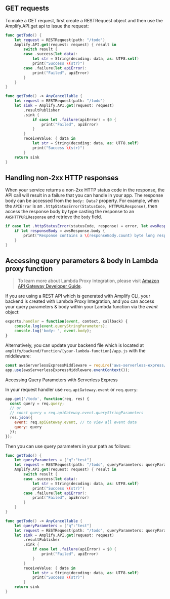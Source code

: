 ## GET requests

To make a GET request, first create a RESTRequest object and then use the Amplify.API.get api to issue the request:

<amplify-block-switcher>

<amplify-block name="Listener (iOS 11+)">

```swift
func getTodo() {
    let request = RESTRequest(path: "/todo")
    Amplify.API.get(request: request) { result in
        switch result {
        case .success(let data):
            let str = String(decoding: data, as: UTF8.self)
            print("Success \(str)")
        case .failure(let apiError):
            print("Failed", apiError)
        }
    }
}
```

</amplify-block>

<amplify-block name="Combine (iOS 13+)">

```swift
func getTodo() -> AnyCancellable {
    let request = RESTRequest(path: "/todo")
    let sink = Amplify.API.get(request: request)
        .resultPublisher
        .sink {
            if case let .failure(apiError) = $0 {
                print("Failed", apiError)
            }
        }
        receiveValue: { data in
            let str = String(decoding: data, as: UTF8.self)
            print("Success \(str)")
        }
    return sink
}
```

</amplify-block>

</amplify-block-switcher>

## Handling non-2xx HTTP responses

When your service returns a non-2xx HTTP status code in the response, the API call will result in a failure that you can handle in your app. The response body can be accessed from the `body: Data?` property. For example, when the `APIError` is an `.httpStatusError(StatusCode, HTTPURLResponse)`, then access the response body by type casting the response to an `AWSHTTPURLResponse` and retrieve the `body` field.

```swift
if case let .httpStatusError(statusCode, response) = error, let awsResponse = response as? AWSHTTPURLResponse {
    if let responseBody = awsResponse.body {
        print("Response contains a \(responseBody.count) byte long response body")
    }
}
```

## Accessing query parameters & body in Lambda proxy function

> To learn more about Lambda Proxy Integration, please visit [Amazon API Gateway Developer Guide](https://docs.aws.amazon.com/apigateway/latest/developerguide/api-gateway-create-api-as-simple-proxy-for-lambda.html).

If you are using a REST API which is generated with Amplify CLI, your backend is created with Lambda Proxy Integration, and you can access your query parameters & body within your Lambda function via the *event* object:

```javascript
exports.handler = function(event, context, callback) {
    console.log(event.queryStringParameters);
    console.log('body: ', event.body);
}
```

Alternatively, you can update your backend file which is located at `amplify/backend/function/[your-lambda-function]/app.js` with the middleware:

```javascript
const awsServerlessExpressMiddleware = require('aws-serverless-express/middleware');
app.use(awsServerlessExpressMiddleware.eventContext());
```

Accessing Query Parameters with Serverless Express

In your request handler use `req.apiGateway.event` or `req.query`:

```javascript
app.get('/todo', function(req, res) {
  const query = req.query;
  // or
  // const query = req.apiGateway.event.queryStringParameters
  res.json({
    event: req.apiGateway.event, // to view all event data
    query: query
  });
});
```

Then you can use query parameters in your path as follows:

<amplify-block-switcher>

<amplify-block name="Listener (iOS 11+)">

```swift
func getTodo() {
    let queryParameters = ["q":"test"]
    let request = RESTRequest(path: "/todo", queryParameters: queryParameters)
    Amplify.API.get(request: request) { result in
        switch result {
        case .success(let data):
            let str = String(decoding: data, as: UTF8.self)
            print("Success \(str)")
        case .failure(let apiError):
            print("Failed", apiError)
        }
    }
}
```

</amplify-block>

<amplify-block name="Combine (iOS 13+)">

```swift
func getTodo() -> AnyCancellable {
    let queryParameters = ["q":"test"]
    let request = RESTRequest(path: "/todo", queryParameters: queryParameters)
    let sink = Amplify.API.get(request: request)
        .resultPublisher
        .sink {
            if case let .failure(apiError) = $0 {
                print("Failed", apiError)
            }
        }
        receiveValue: { data in
            let str = String(decoding: data, as: UTF8.self)
            print("Success \(str)")
        }
    return sink
}
```

</amplify-block>

</amplify-block-switcher>
